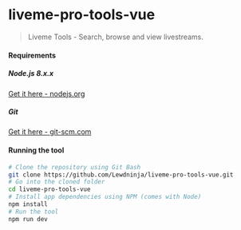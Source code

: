 # liveme-pro-tools-vue
> Liveme Tools - Search, browse and view livestreams.

#### Requirements
##### Node.js 8.x.x 
[Get it here - nodejs.org](https://nodejs.org/en/)
##### Git
[Get it here - git-scm.com](https://git-scm.com/download/win)

#### Running the tool
```bash
# Clone the repository using Git Bash
git clone https://github.com/Lewdninja/liveme-pro-tools-vue.git
# Go into the cloned folder
cd liveme-pro-tools-vue
# Install app dependencies using NPM (comes with Node)
npm install
# Run the tool
npm run dev
```